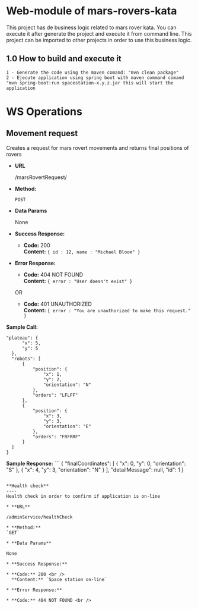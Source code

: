 
# Web-module of mars-rovers-kata

This project has de business logic related to mars rover kata. 
You can execute it after generate the project and execute it from command line. 
This project can be imported to other projects in order to use this business logic.

## 1.0 How to build and execute it
	1 - Generate the code using the maven comand: "mvn clean package"
	2 - Ejecute application using spring boot with maven command comand "mvn spring-boot:run spacestation-x.y.z.jar this will start the application
   
   
# WS Operations

**Movement request**
----
  Creates a request for mars rovert movements and returns final positions of rovers

* **URL**

  /marsRovertRequest/

* **Method:**

  `POST`


* **Data Params**

  None

* **Success Response:**

  * **Code:** 200 <br />
    **Content:** `{ id : 12, name : "Michael Bloom" }`
 
* **Error Response:**

  * **Code:** 404 NOT FOUND <br />
    **Content:** `{ error : "User doesn't exist" }`

  OR

  * **Code:** 401 UNAUTHORIZED <br />
    **Content:** `{ error : "You are unauthorized to make this request." }`

**Sample Call:**
  ```
  "plateau": {
		"x": 5,
		"y": 5
	},
	"robots": [
		{
			"position": {
				"x": 1,
				"y": 2,
				"orientation": "N"
			},
			"orders": "LFLFF"
		},
		{
			"position": {
				"x": 3,
				"y": 3,
				"orientation": "E"
			},
			"orders": "FRFRRF"
		}
	]
}
  ```
 **Sample Response:**
    ```
  {
    "finalCoordinates": [
        {
            "x": 0,
            "y": 0,
            "orientation": "S"
        },
        {
            "x": 4,
            "y": 3,
            "orientation": "N"
        }
    ],
    "detailMessage": null,
    "id": 1
}
  ```

**Health check**
----
Health check in order to confirm if application is on-line

* **URL**

  /adminService/healthCheck

* **Method:**
  `GET`

* **Data Params**

  None

* **Success Response:**

  * **Code:** 200 <br />
    **Content:** `Space station on-line`
 
* **Error Response:**

  * **Code:** 404 NOT FOUND <br />



